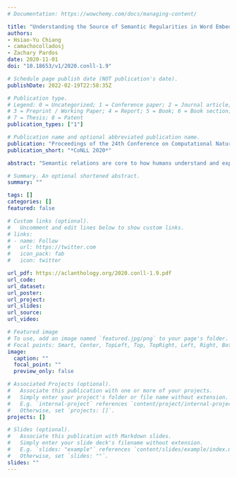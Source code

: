 ```yaml
---
# Documentation: https://wowchemy.com/docs/managing-content/

title: "Understanding the Source of Semantic Regularities in Word Embeddings"
authors:
- Hsiao-Yu Chiang
- camachocolladosj
- Zachary Pardos
date: 2020-11-01
doi: "10.18653/v1/2020.conll-1.9"

# Schedule page publish date (NOT publication's date).
publishDate: 2022-02-19T22:58:35Z

# Publication type.
# Legend: 0 = Uncategorized; 1 = Conference paper; 2 = Journal article;
# 3 = Preprint / Working Paper; 4 = Report; 5 = Book; 6 = Book section;
# 7 = Thesis; 8 = Patent
publication_types: ["1"]

# Publication name and optional abbreviated publication name.
publication: "Proceedings of the 24th Conference on Computational Natural Language Learning"
publication_short: "*CoNLL 2020*"

abstract: "Semantic relations are core to how humans understand and express concepts in the real world using language. Recently, there has been a thread of research aimed at modeling these relations by learning vector representations from text corpora. Most of these approaches focus strictly on leveraging the co-occurrences of relationship word pairs within sentences. In this paper, we investigate the hypothesis that examples of a lexical relation in a corpus are fundamental to a neural word embedding{'}s ability to complete analogies involving the relation. Our experiments, in which we remove all known examples of a relation from training corpora, show only marginal degradation in analogy completion performance involving the removed relation. This finding enhances our understanding of neural word embeddings, showing that co-occurrence information of a particular semantic relation is not the main source of their structural regularity."

# Summary. An optional shortened abstract.
summary: ""

tags: []
categories: []
featured: false

# Custom links (optional).
#   Uncomment and edit lines below to show custom links.
# links:
# - name: Follow
#   url: https://twitter.com
#   icon_pack: fab
#   icon: twitter

url_pdf: https://aclanthology.org/2020.conll-1.9.pdf
url_code:
url_dataset:
url_poster:
url_project:
url_slides:
url_source:
url_video:

# Featured image
# To use, add an image named `featured.jpg/png` to your page's folder. 
# Focal points: Smart, Center, TopLeft, Top, TopRight, Left, Right, BottomLeft, Bottom, BottomRight.
image:
  caption: ""
  focal_point: ""
  preview_only: false

# Associated Projects (optional).
#   Associate this publication with one or more of your projects.
#   Simply enter your project's folder or file name without extension.
#   E.g. `internal-project` references `content/project/internal-project/index.md`.
#   Otherwise, set `projects: []`.
projects: []

# Slides (optional).
#   Associate this publication with Markdown slides.
#   Simply enter your slide deck's filename without extension.
#   E.g. `slides: "example"` references `content/slides/example/index.md`.
#   Otherwise, set `slides: ""`.
slides: ""
---
```

